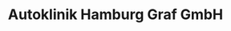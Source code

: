 ---
title: "Autoklinik Hamburg Graf GmbH"
url: /hamburg/autoklinik-hamburg-graf-gmbh/
shop: Autowerkstatt
---